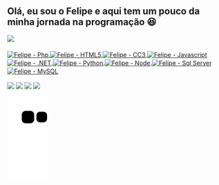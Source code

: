 ## Olá, eu sou o Felipe e aqui tem um pouco da minha jornada na programação 😆

<div align="left">
  <a href="https://github.com/ChantalFelipe">
  <img height="180em" src="https://github-readme-stats.vercel.app/api?username=chantalfelipe&show_icons=true&theme=github_dark&include_all_commits=true&count_private=true&layout=compact" />
 <!--<img height="180em" src="https://github-readme-stats.vercel.app/api/top-langs/?username=chantalfelipe&layout=compact&langs_count=7&theme=github_dark"/>-->
</div>
  
<div style="display: inline_block"><br>
  <img align="center" alt="Felipe - Php" height="30" width="40" src="https://cdn.jsdelivr.net/gh/devicons/devicon/icons/php/php-plain.svg">
  <img align="center" alt="Felipe - HTML5" height="30" width="40" src="https://cdn.jsdelivr.net/gh/devicons/devicon/icons/html5/html5-plain-wordmark.svg">
  <img align="center" alt="Felipe - CC3" height="30" width="40" src="https://cdn.jsdelivr.net/gh/devicons/devicon/icons/css3/css3-plain-wordmark.svg">
  <img align="center" alt="Felipe - Javascript" height="30" width="40" src="https://cdn.jsdelivr.net/gh/devicons/devicon/icons/javascript/javascript-plain.svg">
  <img align="center" alt="Felipe - .NET" height="30" width="40" src="https://cdn.jsdelivr.net/gh/devicons/devicon/icons/dot-net/dot-net-plain-wordmark.svg">
  <img align="center" alt="Felipe - Python" height="30" width="40" src="https://cdn.jsdelivr.net/gh/devicons/devicon/icons/python/python-original.svg">
  <img align="center" alt="Felipe - Node" height="30" width="40" src="https://cdn.jsdelivr.net/gh/devicons/devicon/icons/nodejs/nodejs-original-wordmark.svg">


  <img align="center" alt="Felipe - Sql Server" height="30" width="40" src="https://cdn.jsdelivr.net/gh/devicons/devicon/icons/microsoftsqlserver/microsoftsqlserver-plain-wordmark.svg">
  <img align="center" alt="Felipe - MySQL" height="30" width="40" src="https://cdn.jsdelivr.net/gh/devicons/devicon/icons/mysql/mysql-original-wordmark.svg">
</div>
 
  <br>
  <div> 
  <a href="https://www.linkedin.com/in/felipechantal/" target="_blank" alt="Felipe - Linkedin"><img src="https://img.shields.io/badge/-LinkedIn-%230077B5?style=for-the-badge&logo=linkedin&logoColor=white" target="_blank"></a> 
  <a href="mailto:felipechantaal@gmail.com" target="_blank" alt="Felipe - Email"><img src="https://img.shields.io/badge/Gmail-D14836?style=for-the-badge&logo=gmail&logoColor=white" target="_blank"></a>
  <a href="https://www.instagram.com/felipchantal/" target="_blank" alt="Felipe - Instagram"><img src="https://img.shields.io/badge/Instagram-E4405F?style=for-the-badge&logo=instagram&logoColor=white" target="_blank"></a>
     <a href="https://www.facebook.com/felipe.chantal.98/" target="_blank" alt="Felipe - Instagram"><img src="https://img.shields.io/badge/Facebook-1877F2?style=for-the-badge&logo=facebook&logoColor=white" target="_blank"></a>
    
 
 
  ![Snake animation](https://github.com/rafaballerini/rafaballerini/blob/output/github-contribution-grid-snake.svg)
 
</div>
